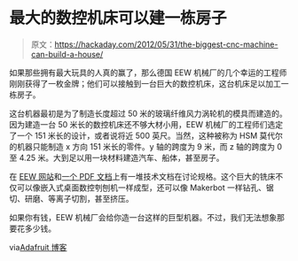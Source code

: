 # 最大的数控机床可以建一栋房子

> 原文：<https://hackaday.com/2012/05/31/the-biggest-cnc-machine-can-build-a-house/>

如果那些拥有最大玩具的人真的赢了，那么德国 EEW 机械厂的几个幸运的工程师刚刚获得了一枚金牌；他们可以接触到一台巨大的数控机床，这台机床足以加工一栋房子。

这台机器最初是为了制造长度超过 50 米的玻璃纤维风力涡轮机的模具而建造的。因为建造一台 50 米长的数控机床还不够大材小用，EEW 机械厂的工程师们选定了一个 151 米长的设计，或者说将近 500 英尺。当然，这种被称为 HSM 莫代尔的机器只能制造 x 方向 151 米长的零件。y 轴的跨度为 9 米，而 z 轴的跨度为 0 至 4.25 米。大到足以用一块材料建造汽车、船体，甚至房子。

在 [EEW 网站](http://www.eew-protec.de/110.0.html?&L=1)和[一个 PDF 文档](http://www.eew-protec.de/fileadmin/Dokumente_english/pdf/050830-HSM-Brief_Overview-00-mcs.pdf)上有一堆技术文档在讨论规格。这个巨大的铣床不仅可以像嵌入式桌面数控刳刨机一样成型，还可以像 Makerbot 一样钻孔、锯切、研磨、等离子切割，甚至挤压。

如果你有钱，EEW 机械厂会给你造一台这样的巨型机器。不过，我们无法想象那要花多少钱。

via[Adafruit 博客](http://www.adafruit.com/blog/2012/05/30/100-meter-cnc-machine/)